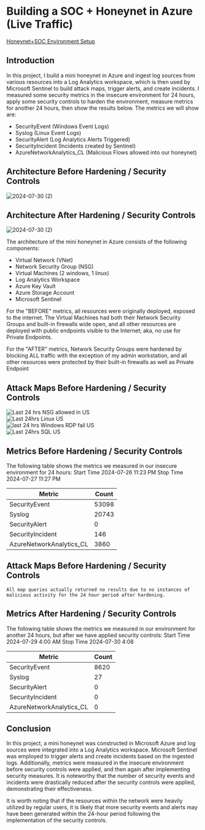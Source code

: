 # Building a SOC + Honeynet in Azure (Live Traffic)
[Honeynet+SOC Environment Setup](https://github.com/user-attachments/assets/0423811a-8bf9-4122-9172-cded4ed57123)


## Introduction

In this project, I build a mini honeynet in Azure and ingest log sources from various resources into a Log Analytics workspace, which is then used by Microsoft Sentinel to build attack maps, trigger alerts, and create incidents. I measured some security metrics in the insecure environment for 24 hours, apply some security controls to harden the environment, measure metrics for another 24 hours, then show the results below. The metrics we will show are:

- SecurityEvent (Windows Event Logs)
- Syslog (Linux Event Logs)
- SecurityAlert (Log Analytics Alerts Triggered)
- SecurityIncident (Incidents created by Sentinel)
- AzureNetworkAnalytics_CL (Malicious Flows allowed into our honeynet)

## Architecture Before Hardening / Security Controls
![2024-07-30 (2)](https://github.com/user-attachments/assets/82f84dbf-c747-4f4c-9c3f-09baaf71794a)


## Architecture After Hardening / Security Controls
![2024-07-30 (2)](https://github.com/user-attachments/assets/8646635d-f10d-4aac-8186-7fc69a4ec698)


The architecture of the mini honeynet in Azure consists of the following components:

- Virtual Network (VNet)
- Network Security Group (NSG)
- Virtual Machines (2 windows, 1 linux)
- Log Analytics Workspace
- Azure Key Vault
- Azure Storage Account
- Microsoft Sentinel

For the "BEFORE" metrics, all resources were originally deployed, exposed to the internet. The Virtual Machines had both their Network Security Groups and built-in firewalls wide open, and all other resources are deployed with public endpoints visible to the Internet; aka, no use for Private Endpoints.

For the "AFTER" metrics, Network Security Groups were hardened by blocking ALL traffic with the exception of my admin workstation, and all other resources were protected by their built-in firewalls as well as Private Endpoint

## Attack Maps Before Hardening / Security Controls
![Last 24 hrs NSG allowed in US](https://github.com/user-attachments/assets/a8b5b95a-7743-4c19-8154-64db60d7a4b8) <br>
![Last 24hrs Linux US](https://github.com/user-attachments/assets/16977489-47b2-4982-b1aa-3c312f0131e8)<br>
![last 24 hrs Windows RDP fail US](https://github.com/user-attachments/assets/b61b9592-0def-4819-86fb-77d565215f25)<br>
![Last 24hrs SQL US](https://github.com/user-attachments/assets/e3b57b0e-5a5d-4db1-8d3d-141a5995b2fe)<br>

## Metrics Before Hardening / Security Controls

The following table shows the metrics we measured in our insecure environment for 24 hours:
Start Time 2024-07-26 11:23 PM
Stop Time 2024-07-27 11:27 PM

| Metric                   | Count
| ------------------------ | -----
| SecurityEvent            | 53098
| Syslog                   | 20743
| SecurityAlert            | 0
| SecurityIncident         | 146
| AzureNetworkAnalytics_CL | 3860

## Attack Maps Before Hardening / Security Controls

```All map queries actually returned no results due to no instances of malicious activity for the 24 hour period after hardening.```

## Metrics After Hardening / Security Controls

The following table shows the metrics we measured in our environment for another 24 hours, but after we have applied security controls:
Start Time 2024-07-29 4:00 AM
Stop Time	2024-07-30 4:08

| Metric                   | Count
| ------------------------ | -----
| SecurityEvent            | 8620
| Syslog                   | 27
| SecurityAlert            | 0
| SecurityIncident         | 0
| AzureNetworkAnalytics_CL | 0

## Conclusion

In this project, a mini honeynet was constructed in Microsoft Azure and log sources were integrated into a Log Analytics workspace. Microsoft Sentinel was employed to trigger alerts and create incidents based on the ingested logs. Additionally, metrics were measured in the insecure environment before security controls were applied, and then again after implementing security measures. It is noteworthy that the number of security events and incidents were drastically reduced after the security controls were applied, demonstrating their effectiveness.

It is worth noting that if the resources within the network were heavily utilized by regular users, it is likely that more security events and alerts may have been generated within the 24-hour period following the implementation of the security controls.
